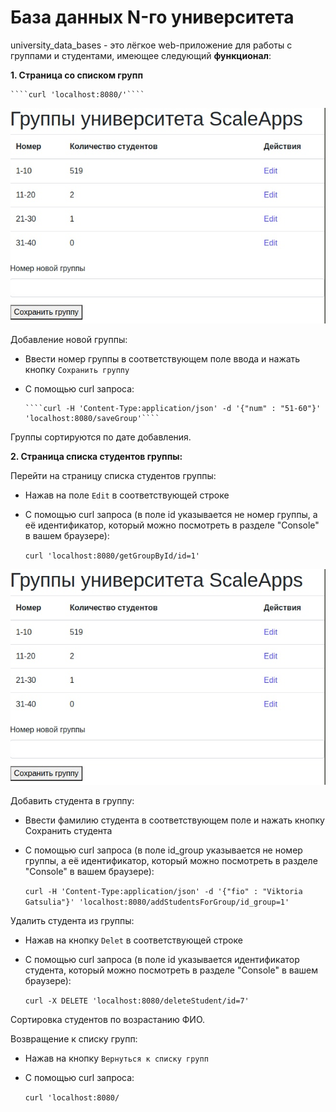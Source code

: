 # База данных N-го университета

university_data_bases - это лёгкое web-приложение для работы с группами и студентами, имеющее следующий **функционал**:

**1. Страница со списком групп**           

    ````curl 'localhost:8080/'````                    
  
  ![screen1](screen/screen1.jpg "Домашняя страница (таблица имеющихся групп)")

Добавление новой группы:
  * Ввести номер группы в соответствующем поле ввода и нажать кнопку ````Сохранить группу````              
  * С помощью curl запроса:        
  
        ````curl -H 'Content-Type:application/json' -d '{"num" : "51-60"}' 'localhost:8080/saveGroup'````        
        
Группы сортируются по дате добавления.

**2. Страница списка студентов группы:**

Перейти на страницу списка студентов группы:                    
  * Нажав на поле ````Edit```` в соответствующей строке                
  * С помощью curl запроса (в поле id указывается не номер группы, а её идентификатор, который можно посмотреть в разделе "Console" в вашем браузере):     
  
    ````curl 'localhost:8080/getGroupById/id=1'````               
    
![screen1](screen/screen1.jpg "Домашняя страница (таблица имеющихся групп)")

Добавить студента в группу:                    
  * Ввести фамилию студента в соответствующем поле и нажать кнопку Сохранить студента                
  * С помощью curl запроса (в поле id_group указывается не номер группы, а её идентификатор, который можно посмотреть в разделе "Console" в вашем браузере):     
  
    ````curl -H 'Content-Type:application/json' -d '{"fio" : "Viktoria Gatsulia"}' 'localhost:8080/addStudentsForGroup/id_group=1'````                
 
 Удалить студента из группы:                    
  * Нажав на кнопку ````Delet```` в соответствующей строке                
  * С помощью curl запроса (в поле id указывается идентификатор студента, который можно посмотреть в разделе "Console" в вашем браузере):     
  
    ````curl -X DELETE 'localhost:8080/deleteStudent/id=7'````        
    
Сортировка студентов по возрастанию ФИО.

Возвращение к списку групп:
  * Нажав на кнопку ````Вернуться к списку групп```` 
  * С помощью curl запроса:     
  
    ````curl 'localhost:8080/````     
 
